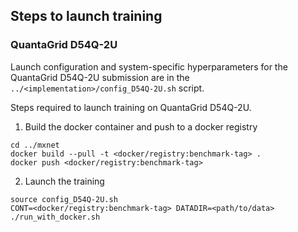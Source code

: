 ## Steps to launch training

### QuantaGrid D54Q-2U

Launch configuration and system-specific hyperparameters for the QuantaGrid D54Q-2U
submission are in the `../<implementation>/config_D54Q-2U.sh` script.

Steps required to launch training on QuantaGrid D54Q-2U.

1. Build the docker container and push to a docker registry

```
cd ../mxnet
docker build --pull -t <docker/registry:benchmark-tag> .
docker push <docker/registry:benchmark-tag>
```

2. Launch the training
```
source config_D54Q-2U.sh 
CONT=<docker/registry:benchmark-tag> DATADIR=<path/to/data> ./run_with_docker.sh
